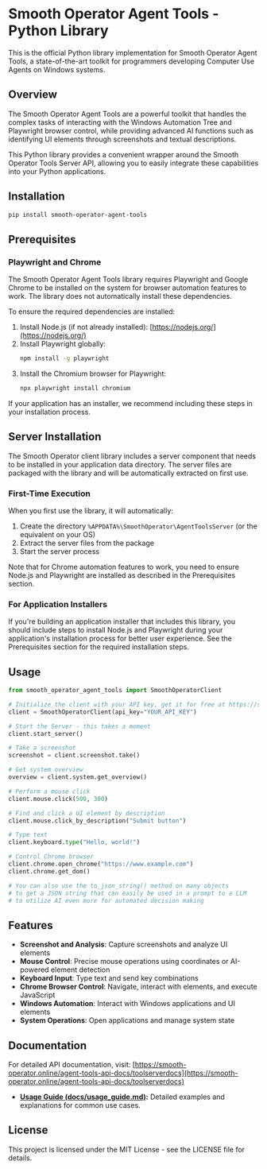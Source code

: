 # Smooth Operator Agent Tools - Python Library

This is the official Python library implementation for Smooth Operator Agent Tools, a state-of-the-art toolkit for programmers developing Computer Use Agents on Windows systems.

## Overview

The Smooth Operator Agent Tools are a powerful toolkit that handles the complex tasks of interacting with the Windows Automation Tree and Playwright browser control, while providing advanced AI functions such as identifying UI elements through screenshots and textual descriptions.

This Python library provides a convenient wrapper around the Smooth Operator Tools Server API, allowing you to easily integrate these capabilities into your Python applications.

## Installation

```bash
pip install smooth-operator-agent-tools
```

## Prerequisites

### Playwright and Chrome

The Smooth Operator Agent Tools library requires Playwright and Google Chrome to be installed on the system for browser automation features to work. The library does not automatically install these dependencies.

To ensure the required dependencies are installed:

1. Install Node.js (if not already installed): [https://nodejs.org/](https://nodejs.org/)
2. Install Playwright globally:
   ```bash
   npm install -g playwright
   ```
3. Install the Chromium browser for Playwright:
   ```bash
   npx playwright install chromium
   ```

If your application has an installer, we recommend including these steps in your installation process.

## Server Installation

The Smooth Operator client library includes a server component that needs to be installed in your application data directory. The server files are packaged with the library and will be automatically extracted on first use.

### First-Time Execution

When you first use the library, it will automatically:
1. Create the directory `%APPDATA%\SmoothOperator\AgentToolsServer` (or the equivalent on your OS)
2. Extract the server files from the package
3. Start the server process

Note that for Chrome automation features to work, you need to ensure Node.js and Playwright are installed as described in the Prerequisites section.

### For Application Installers

If you're building an application installer that includes this library, you should include steps to install Node.js and Playwright during your application's installation process for better user experience. See the Prerequisites section for the required installation steps.

## Usage

```python
from smooth_operator_agent_tools import SmoothOperatorClient

# Initialize the client with your API key, get it for free at https://screengrasp.com/api.html
client = SmoothOperatorClient(api_key="YOUR_API_KEY")

# Start the Server - this takes a moment
client.start_server()

# Take a screenshot
screenshot = client.screenshot.take()

# Get system overview
overview = client.system.get_overview()

# Perform a mouse click
client.mouse.click(500, 300)

# Find and click a UI element by description
client.mouse.click_by_description("Submit button")

# Type text
client.keyboard.type("Hello, world!")

# Control Chrome browser
client.chrome.open_chrome("https://www.example.com")
client.chrome.get_dom()

# You can also use the to_json_string() method on many objects
# to get a JSON string that can easily be used in a prompt to a LLM
# to utilize AI even more for automated decision making
```

## Features

- **Screenshot and Analysis**: Capture screenshots and analyze UI elements
- **Mouse Control**: Precise mouse operations using coordinates or AI-powered element detection
- **Keyboard Input**: Type text and send key combinations
- **Chrome Browser Control**: Navigate, interact with elements, and execute JavaScript
- **Windows Automation**: Interact with Windows applications and UI elements
- **System Operations**: Open applications and manage system state

## Documentation

For detailed API documentation, visit:
[https://smooth-operator.online/agent-tools-api-docs/toolserverdocs](https://smooth-operator.online/agent-tools-api-docs/toolserverdocs)
*   **[Usage Guide (docs/usage_guide.md)](docs/usage_guide.md):** Detailed examples and explanations for common use cases.

## License

This project is licensed under the MIT License - see the LICENSE file for details.
